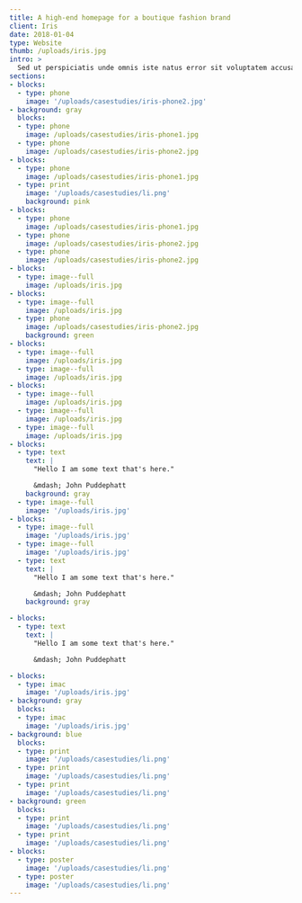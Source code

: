 ```yaml
---
title: A high-end homepage for a boutique fashion brand
client: Iris
date: 2018-01-04
type: Website
thumb: /uploads/iris.jpg
intro: >
  Sed ut perspiciatis unde omnis iste natus error sit voluptatem accusantium doloremque laudantium, totam rem aperiam, eaque ipsa quae ab illo inventore veritatis et quasi architecto beatae vitae dicta sunt explicabo. Nemo enim ipsam voluptatem quia voluptas sit aspernatur aut odit aut fugit, sed quia consequuntur magni dolores eos qui ratione voluptatem sequi nesciunt.
sections:
- blocks:
  - type: phone
    image: '/uploads/casestudies/iris-phone2.jpg'
- background: gray
  blocks:
  - type: phone
    image: /uploads/casestudies/iris-phone1.jpg
  - type: phone
    image: /uploads/casestudies/iris-phone2.jpg
- blocks:
  - type: phone
    image: /uploads/casestudies/iris-phone1.jpg
  - type: print
    image: '/uploads/casestudies/li.png'
    background: pink
- blocks:
  - type: phone
    image: /uploads/casestudies/iris-phone1.jpg
  - type: phone
    image: /uploads/casestudies/iris-phone2.jpg
  - type: phone
    image: /uploads/casestudies/iris-phone2.jpg
- blocks:
  - type: image--full
    image: /uploads/iris.jpg
- blocks:
  - type: image--full
    image: /uploads/iris.jpg
  - type: phone
    image: /uploads/casestudies/iris-phone2.jpg
    background: green
- blocks:
  - type: image--full
    image: /uploads/iris.jpg
  - type: image--full
    image: /uploads/iris.jpg
- blocks:
  - type: image--full
    image: /uploads/iris.jpg
  - type: image--full
    image: /uploads/iris.jpg
  - type: image--full
    image: /uploads/iris.jpg
- blocks:
  - type: text
    text: |
      "Hello I am some text that's here."

      &mdash; John Puddephatt
    background: gray
  - type: image--full
    image: '/uploads/iris.jpg'
- blocks:
  - type: image--full
    image: '/uploads/iris.jpg'
  - type: image--full
    image: '/uploads/iris.jpg'
  - type: text
    text: |
      "Hello I am some text that's here."

      &mdash; John Puddephatt
    background: gray

- blocks:
  - type: text
    text: |
      "Hello I am some text that's here."

      &mdash; John Puddephatt

- blocks:
  - type: imac
    image: '/uploads/iris.jpg'
- background: gray
  blocks:
  - type: imac
    image: '/uploads/iris.jpg'
- background: blue
  blocks:
  - type: print
    image: '/uploads/casestudies/li.png'
  - type: print
    image: '/uploads/casestudies/li.png'
  - type: print
    image: '/uploads/casestudies/li.png'
- background: green
  blocks:
  - type: print
    image: '/uploads/casestudies/li.png'
  - type: print
    image: '/uploads/casestudies/li.png'
- blocks:
  - type: poster
    image: '/uploads/casestudies/li.png'
  - type: poster
    image: '/uploads/casestudies/li.png'
---
```


